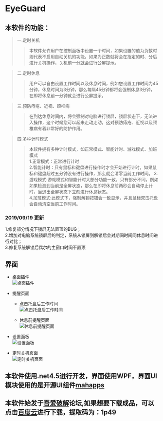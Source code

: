 # EyeGuard
## 本软件的功能：
> 一.定时关机  
>> 本软件允许用户在控制面板中设置一个时间，如果设置的值为负数时则代表不启用自动关机的功能，如果为正数就将会在指定的时、分后进行关机操作，关机前一分就会进行公屏提示。 

> 二.定时休息  
>> 用户可以自由设置工作时间以及休息时间，例如您设置工作时间为45分钟，休息时间为3分钟，那么每隔45分钟都将会强制休息3分钟，在即将休息前一分钟就会进行公屏提示。  

> 三.预防痔疮、近视、颈椎病 
>> 在到达休息时间内，将会强制对电脑进行锁屏，锁屏状态下，无法进入操作，这个时候您可以起来走动走动，这对预防痔疮、近视以及颈椎病有着非常好的防护作用。

> 四.多种计时模式
>> 本软件拥有多种计时模式，如正常模式、智能计时、游戏模式、加班模式  
> 1.正常模式：正常进行计时  
> 2.智能计时：只有鼠标和键盘进行操作时才会开始进行计时，如果鼠标和键盘超过五分钟没有进行操作，那么就会清零当前工作时间。
> 3.游戏模式:游戏模式和智能计时大部分功能一致，只有部分不同，例如如果检测到当前是全屏状态，那么在即将休息前两秒会自动停止计时，当退出全屏状态下立刻进行休息状态。  
> 4.加班模式:此模式下，强制解锁按钮会一致显示，并且鼠标双击托盘会自动清空当前工作时间。  

### 2019/09/19 更新
1.修复部分情况下锁屏无法置顶的BUG；  
2.增加对电脑系统锁屏后的判定，系统从锁屏到解锁后会对期间时间同休息时间进行对比；  
3.修复系统解锁后偶尔的主窗口时间不置顶  

## 界面
+ 桌面插件  
  ![桌面插件](https://github.com/kaixin1995/EyeGuard/blob/master/Images/%E6%A1%8C%E9%9D%A2%E6%8F%92%E4%BB%B6.png)

+ 提醒页面
  - 点击托盘后工作时间  
    ![点击托盘后工作时间](https://github.com/kaixin1995/EyeGuard/blob/master/Images/%E6%8F%90%E7%A4%BA%E9%9D%A2%E6%9D%BF.png)

  - 休息前提醒页面  
    ![休息前提醒页面](https://github.com/kaixin1995/EyeGuard/blob/master/Images/%E4%BC%91%E6%81%AF%E5%89%8D%E6%8F%90%E9%86%92.png)

+ 设置面板  
  ![设置面板](https://github.com/kaixin1995/EyeGuard/blob/master/Images/%E8%AE%BE%E7%BD%AE%E9%9D%A2%E6%9D%BF.png)

+ 定时关机页面  
  ![定时关机页面](https://github.com/kaixin1995/EyeGuard/blob/master/Images/%E8%87%AA%E5%8A%A8%E5%85%B3%E6%9C%BA.png)


## 本软件使用.net4.5进行开发，界面使用WPF，界面UI模块使用的是开源UI组件[mahapps](https://mahapps.com/)

## 本软件始发于[吾爱破解](https://www.52pojie.cn/thread-951763-1-1.html)论坛,如果想要下载成品，可以点击[百度云](https://pan.baidu.com/s/1YRw7rBdLDN-Bl2-WzMnn2Q)进行下载，提取码为：1p49

